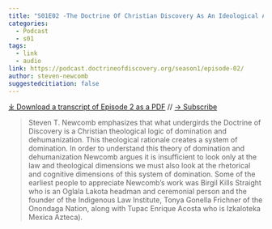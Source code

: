 ```yaml
---
title: "S01E02 -The Doctrine Of Christian Discovery As An Ideological And Legal Framework with Steven T. Newcomb"
categories:
  - Podcast
  - s01
tags:
  - link
  - audio
link: https://podcast.doctrineofdiscovery.org/season1/episode-02/
author: steven-newcomb
suggestedcitiation: false
---
```


<div id="buzzsprout-player-10786354"></div><script src="https://www.buzzsprout.com/1926214/10786354-episode-02-the-doctrine-of-christian-discovery-as-an-ideological-and-legal-framework-with-steven-t-newcomb.js?container_id=buzzsprout-player-10786354&player=small" type="text/javascript" charset="utf-8"></script>

[⤓ Download a transcript of Episode 2 as a PDF](/assets/pdfs/Episode-02-DOCD-An-Ideological-Legal-Framework-with-steve-newcomb.pdf) // [→ Subscribe](/subscribe/)

> Steven T. Newcomb emphasizes that what undergirds the Doctrine of Discovery is a Christian theological logic of domination and dehumanization. This theological rationale creates a system of domination. In order to understand this theory of domination and dehumanization Newcomb argues it is insufficient to look only at the law and theological dimensions we must also look at the rhetorical and cognitive dimensions of this system of domination. Some of the earliest people to appreciate Newcomb’s work was Birgil Kills Straight who is an Oglala Lakota headman and ceremonial person and the founder of the Indigenous Law Institute, Tonya Gonella Frichner of the Onondaga Nation, along with Tupac Enrique Acosta who is Izkaloteka Mexica Azteca).